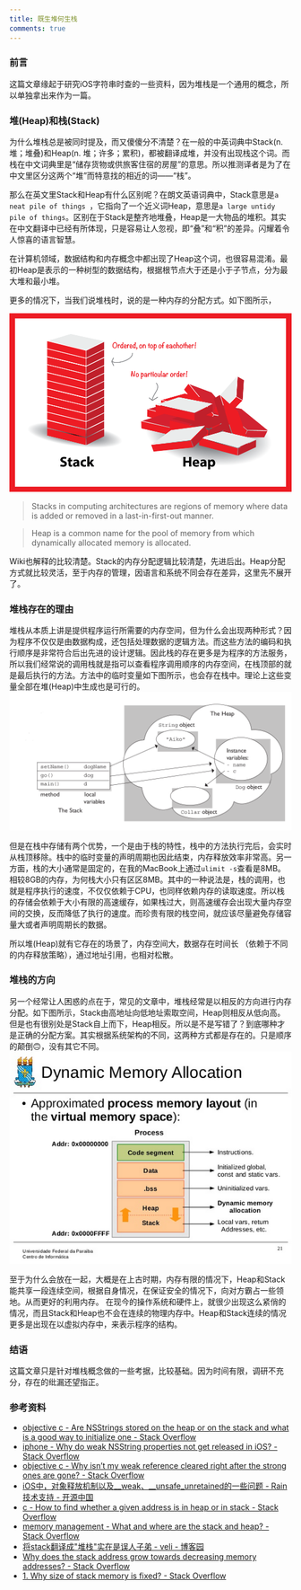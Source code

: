 ```yaml
---
title: 既生堆何生栈
comments: true
---
```

### 前言
这篇文章缘起于研究iOS字符串时查的一些资料，因为堆栈是一个通用的概念，所以单独拿出来作为一篇。

### 堆(Heap)和栈(Stack)
为什么堆栈总是被同时提及，而又傻傻分不清楚？在一般的中英词典中Stack(n. 堆；堆叠)和Heap(n. 堆；许多；累积)，都被翻译成堆，并没有出现栈这个词。而栈在中文词典里是“储存货物或供旅客住宿的房屋”的意思。所以推测译者是为了在中文里区分这两个“堆”而特意找的相近的词——“栈”。

那么在英文里Stack和Heap有什么区别呢？在朗文英语词典中，Stack意思是`a neat pile of things `，它指向了一个近义词Heap，意思是`a large untidy pile of things`。区别在于Stack是整齐地堆叠，Heap是一大物品的堆积。其实在中文翻译中已经有所体现，只是容易让人忽视，即“叠”和“积”的差异。闪耀着令人惊喜的语言智慧。

在计算机领域，数据结构和内存概念中都出现了Heap这个词，也很容易混淆。最初Heap是表示的一种树型的数据结构，根据根节点大于还是小于子节点，分为最大堆和最小堆。

更多的情况下，当我们说堆栈时，说的是一种内存的分配方式。如下图所示，

![ ]( /assets/img/2018/9c2VH.png )
> Stacks in computing architectures are regions of memory where data is added or removed in a last-in-first-out  manner.

>   Heap  is a common name for the pool of memory from which dynamically allocated memory is allocated.

Wiki也解释的比较清楚。Stack的内存分配逻辑比较清楚，先进后出。Heap分配方式就比较灵活，至于内存的管理，因语言和系统不同会存在差异，这里先不展开了。

### 堆栈存在的理由
堆栈从本质上讲是提供程序运行所需要的内存空间，但为什么会出现两种形式？因为程序不仅仅是由数据构成，还包括处理数据的逻辑方法。而这些方法的编码和执行顺序是非常符合后出先进的设计逻辑。因此栈的存在更多是为程序的方法服务，所以我们经常说的调用栈就是指可以查看程序调用顺序的内存空间，在栈顶部的就是最后执行的方法。方法中的临时变量如下图所示，也会存在栈中。理论上这些变量全部在堆(Heap)中生成也是可行的。
![ ]( /assets/img/2018/i6k0Z.png )

但是在栈中存储有两个优势，一个是由于栈的特性，栈中的方法执行完后，会实时从栈顶移除。栈中的临时变量的声明周期也因此结束，内存释放效率非常高。另一方面，栈的大小通常是固定的，在我的MacBook上通过`ulimit -s`查看是8MB。相较8GB的内存，为何栈大小只有区区8MB。其中的一种说法是，栈的调用，也就是程序执行的速度，不仅仅依赖于CPU，也同样依赖内存的读取速度。所以栈的存储会依赖于大小有限的高速缓存，如果栈过大，则高速缓存会出现大量内存空间的交换，反而降低了执行的速度。而珍贵有限的栈空间，就应该尽量避免存储容量大或者声明周期长的数据。

所以堆(Heap)就有它存在的场景了，内存空间大，数据存在时间长 （依赖于不同的内存释放策略），通过地址引用，也相对松散。

### 堆栈的方向
另一个经常让人困惑的点在于，常见的文章中，堆栈经常是以相反的方向进行内存分配。如下图所示，Stack由高地址向低地址索取空间，Heap则相反从低向高。但是也有很别处是Stack自上而下，Heap相反。所以是不是写错了？到底哪种才是正确的分配方案。其实根据系统架构的不同，这两种方式都是存在的。只是顺序的颠倒🙃️，没有其它不同。
![ ]( /assets/img/2018/1094457-20170112144012306-484648661.png )

至于为什么会放在一起，大概是在上古时期，内存有限的情况下，Heap和Stack能共享一段连续空间，根据自身情况，在保证安全的情况下，向对方霸占一些领地。从而更好的利用内存。
在现今的操作系统和硬件上，就很少出现这么紧俏的情况，而且Stack和Heap也不会在连续的物理内存中。Heap和Stack连续的情况更多是出现在以虚拟内存中，来表示程序的结构。

### 结语
这篇文章只是针对堆栈概念做的一些考据，比较基础。因为时间有限，调研不充分，存在的纰漏还望指正。


### 参考资料
- [objective c - Are NSStrings stored on the heap or on the stack and what is a good way to initialize one - Stack Overflow](https://stackoverflow.com/questions/7376261/are-nsstrings-stored-on-the-heap-or-on-the-stack-and-what-is-a-good-way-to-initi)
- [iphone - Why do weak NSString properties not get released in iOS? - Stack Overflow](https://stackoverflow.com/questions/11107729/why-do-weak-nsstring-properties-not-get-released-in-ios)
- [objective c - Why isn’t my weak reference cleared right after the strong ones are gone? - Stack Overflow](https://stackoverflow.com/questions/15266367/why-isn-t-my-weak-reference-cleared-right-after-the-strong-ones-are-gone)
- [iOS中，对象释放机制以及__weak、__unsafe_unretained的一些问题 - Rain技术支持 - 开源中国](https://my.oschina.net/rainwz/blog/1835660)
- [c - How to find whether a given address is in heap or in stack - Stack Overflow](https://stackoverflow.com/questions/33798216/how-to-find-whether-a-given-address-is-in-heap-or-in-stack)
- [memory management - What and where are the stack and heap? - Stack Overflow](https://stackoverflow.com/questions/79923/what-and-where-are-the-stack-and-heap)
- [将stack翻译成"堆栈"实在是误人子弟 - veli - 博客园](https://www.cnblogs.com/idorax/p/6277906.html)
- [Why does the stack address grow towards decreasing memory addresses? - Stack Overflow](https://stackoverflow.com/questions/4560720/why-does-the-stack-address-grow-towards-decreasing-memory-addresses)
- [1. Why size of stack memory is fixed? - Stack Overflow](https://stackoverflow.com/questions/38727205/1-why-size-of-stack-memory-is-fixed)

